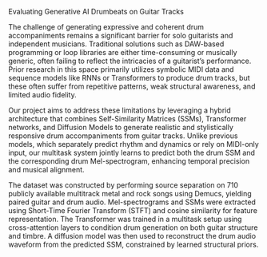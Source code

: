 Evaluating Generative AI Drumbeats on Guitar Tracks

The challenge of generating expressive and coherent drum accompaniments remains a significant barrier for solo guitarists and independent musicians. Traditional solutions such as DAW-based programming or loop libraries are either time-consuming or musically generic, often failing to reflect the intricacies of a guitarist’s performance. Prior research in this space primarily utilizes symbolic MIDI data and sequence models like RNNs or Transformers to produce drum tracks, but these often suffer from repetitive patterns, weak structural awareness, and limited audio fidelity.

Our project aims to address these limitations by leveraging a hybrid architecture that combines Self-Similarity Matrices (SSMs), Transformer networks, and Diffusion Models to generate realistic and stylistically responsive drum accompaniments from guitar tracks. Unlike previous models, which separately predict rhythm and dynamics or rely on MIDI-only input, our multitask system jointly learns to predict both the drum SSM and the corresponding drum Mel-spectrogram, enhancing temporal precision and musical alignment.

The dataset was constructed by performing source separation on 710 publicly available multitrack metal and rock songs using Demucs, yielding paired guitar and drum audio. Mel-spectrograms and SSMs were extracted using Short-Time Fourier Transform (STFT) and cosine similarity for feature representation. The Transformer was trained in a multitask setup using cross-attention layers to condition drum generation on both guitar structure and timbre. A diffusion model was then used to reconstruct the drum audio waveform from the predicted SSM, constrained by learned structural priors.

